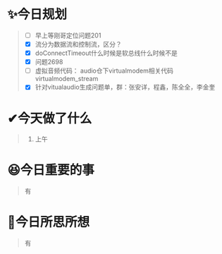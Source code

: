 # ✨今日规划

>
>
> - [ ] 早上等刚哥定位问题201
> - [X] 流分为数据流和控制流，区分？
> - [X] doConnectTimeout什么时候是软总线什么时候不是
> - [X] 问题2698
> - [ ] 虚拟音频代码： audio仓下virtualmodem相关代码    virtualmodem_stream
> - [X] 针对vitualaudio生成问题单，群：张安详，程鑫，陈全全，李金奎
>

# ✔今天做了什么

> 1. 上午

# 😆今日重要的事

> 有

# 🤔今日所思所想

> 有
